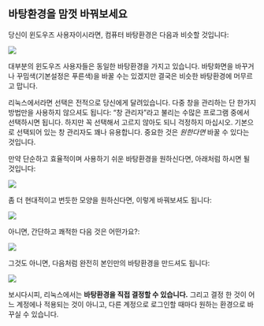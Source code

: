 <?php require("../../entete.php"); ?> <?php require("../../base.php"); ?> <?php require("../../fonctions.php"); ?>

<div id="corps">

<h2>﻿바탕환경을 맘껏 바꿔보세요</h2>

<p>당신이 윈도우즈 사용자이시라면, 컴퓨터 바탕환경은 다음과 비슷할 것입니다:</p>

<img src="Images/windows_vista.jpg" />

<p>대부분의 윈도우즈 사용자들은 동일한 바탕환경을 가지고 있습니다. 바탕화면을 바꾸거나 꾸밈색(기본설정은 푸른색)을 바꿀 수는 있겠지만 결국은 비슷한 바탕환경에 머무르고 맙니다.</p>

<p>리눅스에서라면 선택은 전적으로 당신에게 달려있습니다. 다중 창을 관리하는 단 한가지 방법만을 사용하지 않으셔도 됩니다: “창 관리자”라고 불리는 수많은 프로그램 중에서 선택하시면 됩니다. 하지만 꼭 선택해서 고르지 않아도 되니 걱정하지 마십시오. 기본으로 선택되어 있는 창 관리자도 꽤나 유용합니다. 중요한 것은 <i>원한다면</i> 바꿀 수 있다는 것입니다.</p>

<p>만약 단순하고 효율적이며 사용하기 쉬운 바탕환경을 원하신다면, 아래처럼 하시면 될 것입니다:</p>

<img src="Images/ubuntu.jpg"/>

<p> 좀 더 현대적이고 번듯한 모양을 원하신다면, 이렇게 바꿔보셔도 됩니다:</p>

<img src="Images/kde.png" />

<p>아니면, 간단하고 쾌적한 다음 것은 어떤가요?:</p>

<img src="Images/xfce.jpg" />

<p>그것도 아니면, 다음처럼 완전히 본인만의 바탕환경을 만드셔도 됩니다:</p>

<img src="Images/wm.jpg" />

<p>보시다시피, 리눅스에서는 <b>바탕환경을 직접 결정할 수 있습니다.</b> 그리고 결정 한 것이 어느 계정에나 적용되는 것이 아니고, 다른 계정으로 로그인할 때마다 원하는 환경으로 바꾸실 수 있습니다.</p>

</div>
</body>
</html>
